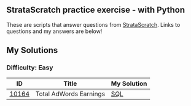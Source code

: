 ## StrataScratch practice exercise - with Python

These are scripts that answer questions from [StrataScratch](https://www.stratascratch.com/). Links to questions and my answers are below!

## My Solutions

### Difficulty: Easy

| ID | Title | My Solution |
| --- | --- | --- |
| [10164](https://platform.stratascratch.com/coding/10164-total-adwords-earnings?code_type=2) | Total AdWords Earnings| [SQL](Easy/10363_Weekly_Orders_Report.sql)
